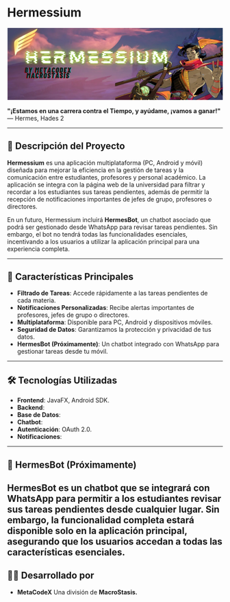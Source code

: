 # Hermessium

![Hermessium Banner](https://github.com/MetaCodeX/Hermessium/blob/main/Hermess.png)

**"¡Estamos en una carrera contra el Tiempo, y ayúdame, ¡vamos a ganar!"**  
— Hermes, Hades 2

---

## 🚀 **Descripción del Proyecto**

**Hermessium** es una aplicación multiplataforma (PC, Android y móvil) diseñada para mejorar la eficiencia en la gestión de tareas y la comunicación entre estudiantes, profesores y personal académico. La aplicación se integra con la página web de la universidad para filtrar y recordar a los estudiantes sus tareas pendientes, además de permitir la recepción de notificaciones importantes de jefes de grupo, profesores o directores.

En un futuro, Hermessium incluirá **HermesBot**, un chatbot asociado que podrá ser gestionado desde WhatsApp para revisar tareas pendientes. Sin embargo, el bot no tendrá todas las funcionalidades esenciales, incentivando a los usuarios a utilizar la aplicación principal para una experiencia completa.

---

## 🌟 **Características Principales**

- **Filtrado de Tareas**: Accede rápidamente a las tareas pendientes de cada materia.
- **Notificaciones Personalizadas**: Recibe alertas importantes de profesores, jefes de grupo o directores.
- **Multiplataforma**: Disponible para PC, Android y dispositivos móviles.
- **Seguridad de Datos**: Garantizamos la protección y privacidad de tus datos.
- **HermesBot (Próximamente)**: Un chatbot integrado con WhatsApp para gestionar tareas desde tu móvil.

---

## 🛠️ **Tecnologías Utilizadas**

- **Frontend**: JavaFX, Android SDK.
- **Backend**: 
- **Base de Datos**: 
- **Chatbot**: 
- **Autenticación**: OAuth 2.0.
- **Notificaciones**: 

---
## 🤖 HermesBot (Próximamente)
HermesBot es un chatbot que se integrará con WhatsApp para permitir a los estudiantes revisar sus tareas pendientes desde cualquier lugar. Sin embargo, la funcionalidad completa estará disponible solo en la aplicación principal, asegurando que los usuarios accedan a todas las características esenciales.
---
## 👨‍💻 Desarrollado por
- **MetaCodeX**
Una división de **MacroStasis.**
